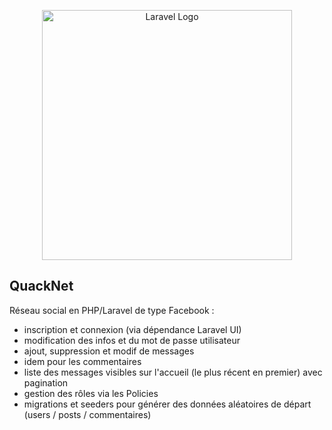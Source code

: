 <p align="center"><a href="https://laravel.com" target="_blank"><img src="https://raw.githubusercontent.com/laravel/art/master/logo-lockup/5%20SVG/2%20CMYK/1%20Full%20Color/laravel-logolockup-cmyk-red.svg" width="400" alt="Laravel Logo"></a></p>

## QuackNet

Réseau social en PHP/Laravel de type Facebook : 

- inscription et connexion (via dépendance Laravel UI)
- modification des infos et du mot de passe utilisateur
- ajout, suppression et modif de messages
- idem pour les commentaires
- liste des messages visibles sur l'accueil (le plus récent en premier) avec pagination
- gestion des rôles via les Policies
- migrations et seeders pour générer des données aléatoires de départ (users / posts / commentaires)
